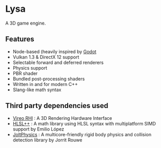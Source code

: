 # Lysa

A 3D game engine.

## Features

- Node-based (heavily inspired by [Godot](https://godotengine.org/) 
- Vulkan 1.3 & DirectX 12 support
- Selectable forward and deferred renderers
- Physics support
- PBR shader
- Bundled post-processing shaders
- Written in and for modern C++
- Slang-like math syntax

## Third party dependencies used

- [Vireo RHI](https://github.com/HenriMichelon/vireo_rhi) : A 3D Rendering Hardware Interface
- [HLSL++](https://github.com/redorav/hlslpp/) : A math library using HLSL syntax with multiplatform SIMD support by Emilio López
- [JoltPhysics](https://github.com/jrouwe/JoltPhysics) : A multicore-friendly rigid body physics and collision detection library by Jorrit Rouwe
